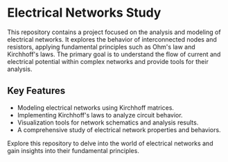 # Electrical Networks Study

This repository contains a project focused on the analysis and modeling of electrical networks. It explores the behavior of interconnected nodes and resistors, applying fundamental principles such as Ohm's law and Kirchhoff's laws. The primary goal is to understand the flow of current and electrical potential within complex networks and provide tools for their analysis.

## Key Features

- Modeling electrical networks using Kirchhoff matrices.
- Implementing Kirchhoff's laws to analyze circuit behavior.
- Visualization tools for network schematics and analysis results.
- A comprehensive study of electrical network properties and behaviors.

Explore this repository to delve into the world of electrical networks and gain insights into their fundamental principles.
